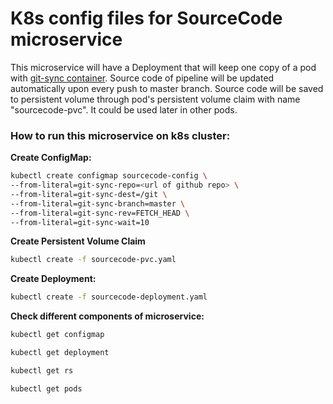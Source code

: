 # K8s config files for SourceCode microservice

This microservice will have a Deployment that will keep one copy of a pod with 
[git-sync container](https://hub.docker.com/r/openweb/git-sync). Source code of 
pipeline will be updated automatically upon every push to master branch. 
Source code will be saved to persistent volume through pod's persistent volume 
claim with name "sourcecode-pvc". It could be used later in other pods.

### How to run this microservice on k8s cluster:
**Create ConfigMap:**
```bash
kubectl create configmap sourcecode-config \
--from-literal=git-sync-repo=<url of github repo> \
--from-literal=git-sync-dest=/git \
--from-literal=git-sync-branch=master \
--from-literal=git-sync-rev=FETCH_HEAD \
--from-literal=git-sync-wait=10
```

**Create Persistent Volume Claim**
```bash
kubectl create -f sourcecode-pvc.yaml
```

**Create Deployment:**
```bash
kubectl create -f sourcecode-deployment.yaml
```

**Check different components of microservice:**
```bash
kubectl get configmap
```
```bash
kubectl get deployment
```
```bash
kubectl get rs
```
```bash
kubectl get pods
```